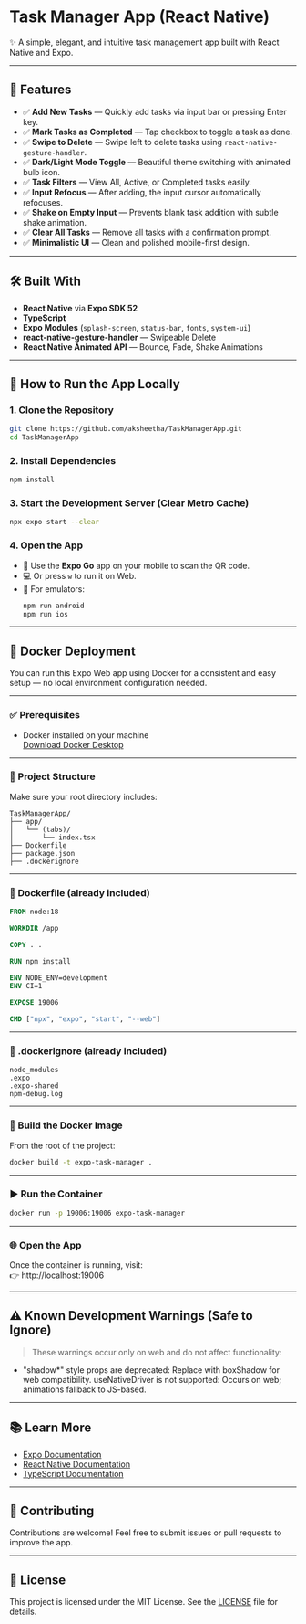 # Task Manager App (React Native)

✨ A simple, elegant, and intuitive task management app built with React Native and Expo.

---

## 📱 Features
- ✅ **Add New Tasks** — Quickly add tasks via input bar or pressing Enter key.
- ✅ **Mark Tasks as Completed** — Tap checkbox to toggle a task as done.
- ✅ **Swipe to Delete** — Swipe left to delete tasks using `react-native-gesture-handler`.
- ✅ **Dark/Light Mode Toggle** — Beautiful theme switching with animated bulb icon.
- ✅ **Task Filters** — View All, Active, or Completed tasks easily.
- ✅ **Input Refocus** — After adding, the input cursor automatically refocuses.
- ✅ **Shake on Empty Input** — Prevents blank task addition with subtle shake animation.
- ✅ **Clear All Tasks** — Remove all tasks with a confirmation prompt.
- ✅ **Minimalistic UI** — Clean and polished mobile-first design.

---

## 🛠 Built With
- **React Native** via **Expo SDK 52**
- **TypeScript**
- **Expo Modules** (`splash-screen`, `status-bar`, `fonts`, `system-ui`)
- **react-native-gesture-handler** — Swipeable Delete
- **React Native Animated API** — Bounce, Fade, Shake Animations

---

## 🚀 How to Run the App Locally

### 1. Clone the Repository
```bash
git clone https://github.com/aksheetha/TaskManagerApp.git
cd TaskManagerApp
```

### 2. Install Dependencies
```bash
npm install
```

### 3. Start the Development Server (Clear Metro Cache)
```bash
npx expo start --clear
```

### 4. Open the App
- 📱 Use the **Expo Go** app on your mobile to scan the QR code.
- 💻 Or press `w` to run it on Web.
- 🧪 For emulators:
  ```bash
  npm run android
  npm run ios
  ```
---

## 🐳 Docker Deployment

You can run this Expo Web app using Docker for a consistent and easy setup — no local environment configuration needed.

---

### ✅ Prerequisites

- Docker installed on your machine  
  [Download Docker Desktop](https://www.docker.com/products/docker-desktop)

---

### 📁 Project Structure

Make sure your root directory includes:

```
TaskManagerApp/
├── app/
│   └── (tabs)/
│       └── index.tsx
├── Dockerfile
├── package.json
├── .dockerignore
```

---

### 📄 Dockerfile (already included)

```Dockerfile
FROM node:18

WORKDIR /app

COPY . .

RUN npm install

ENV NODE_ENV=development
ENV CI=1

EXPOSE 19006

CMD ["npx", "expo", "start", "--web"]
```

---

### 📄 .dockerignore (already included)

```dockerignore
node_modules
.expo
.expo-shared
npm-debug.log
```

---

### 🧱 Build the Docker Image

From the root of the project:

```bash
docker build -t expo-task-manager .
```

---

### ▶️ Run the Container

```bash
docker run -p 19006:19006 expo-task-manager
```

---

### 🌐 Open the App

Once the container is running, visit:  
👉 http://localhost:19006

---

## ⚠️ Known Development Warnings (Safe to Ignore)

> These warnings occur only on web and do not affect functionality:

- "shadow*" style props are deprecated: Replace with boxShadow for web compatibility.
useNativeDriver is not supported: Occurs on web; animations fallback to JS-based.

---

## 📚 Learn More
- [Expo Documentation](https://docs.expo.dev/)
- [React Native Documentation](https://reactnative.dev/)
- [TypeScript Documentation](https://www.typescriptlang.org/)

---

## 🤝 Contributing
Contributions are welcome! Feel free to submit issues or pull requests to improve the app.

---

## 📜 License
This project is licensed under the MIT License. See the [LICENSE](LICENSE) file for details.
